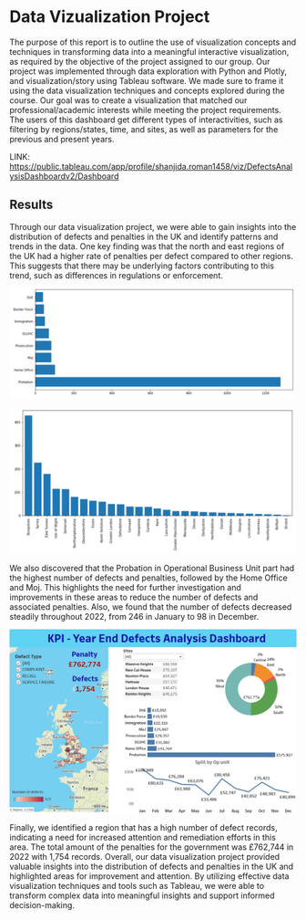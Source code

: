 # Data Vizualization Project
The purpose of this report is to outline the use of visualization concepts and techniques in transforming data into a meaningful interactive visualization, as required by the objective of the project assigned to our group. Our project was implemented through data exploration with Python and Plotly, and visualization/story using Tableau software. We made sure to frame it using the data visualization techniques and concepts explored during the course. Our goal was to create a visualization that matched our professional/academic interests while meeting the project requirements. The users of this dashboard get different types of interactivities, such as filtering by regions/states, time, and sites, as well as parameters for the previous and present years.

LINK: https://public.tableau.com/app/profile/shanjida.roman1458/viz/DefectsAnalysisDashboardv2/Dashboard

## Results
Through our data visualization project, we were able to gain insights into the distribution of defects and penalties in the UK and identify patterns and trends in the data. One key finding was that the north and east regions of the UK had a higher rate of penalties per defect compared to other regions. This suggests that there may be underlying factors contributing to this trend, such as differences in regulations or enforcement.

![Image](https://raw.githubusercontent.com/yousefebrahimi0/Data-Vizualization-Assigment/main/pic2.png)

![Image](https://raw.githubusercontent.com/yousefebrahimi0/Data-Vizualization-Assigment/main/pic3.png)

We also discovered that the Probation in Operational Business Unit part had the highest number of defects and penalties, followed by the Home Office and Moj. This highlights the need for further investigation and improvements in these areas to reduce the number of defects and associated penalties. Also, we found that the number of defects decreased steadily throughout 2022, from 246 in January to 98 in December. 

![Image](https://raw.githubusercontent.com/yousefebrahimi0/Data-Vizualization-Assigment/main/pic1.png)

Finally, we identified a region that has a high number of defect records, indicating a need for increased attention and remediation efforts in this area. The total amount of the penalties for the government was £762,744 in 2022 with 1,754 records. Overall, our data visualization project provided valuable insights into the distribution of defects and penalties in the UK and highlighted areas for improvement and attention. By utilizing effective data visualization techniques and tools such as Tableau, we were able to transform complex data into meaningful insights and support informed decision-making.
